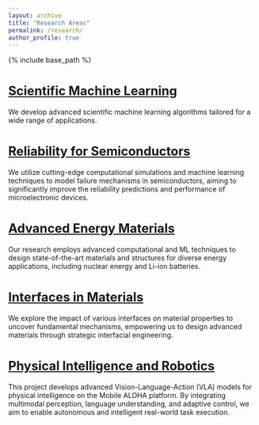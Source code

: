 ```yaml
---
layout: archive
title: "Research Areas"
permalink: /research/
author_profile: true
---
```


{% include base_path %}

<a href="/research_AI" style="font-size: 25px; font-weight: bold;">Scientific Machine Learning</a>
======
We develop advanced scientific machine learning algorithms tailored for a wide range of applications.

<a href="/research_semiconductors" style="font-size: 25px; font-weight: bold;">Reliability for Semiconductors</a>
======
We utilize cutting-edge computational simulations and machine learning techniques to model failure mechanisms in semiconductors, aiming to significantly improve the reliability predictions and performance of microelectronic devices.

<a href="/research_energy_materials" style="font-size: 25px; font-weight: bold;">Advanced Energy Materials</a>
======
Our research employs advanced computational and ML techniques to design state-of-the-art materials and structures for diverse energy applications, including nuclear energy and Li-ion batteries.

<a href="/research_interfaces" style="font-size: 25px; font-weight: bold;">Interfaces in Materials </a>
======
We explore the impact of various interfaces on material properties to uncover fundamental mechanisms, empowering us to design advanced materials through strategic interfacial engineering.

<a href="/research_robotics" style="font-size: 25px; font-weight: bold;">Physical Intelligence and Robotics</a>
======
This project develops advanced Vision-Language-Action (VLA) models for physical intelligence on the Mobile ALOHA platform. By integrating multimodal perception, language understanding, and adaptive control, we aim to enable autonomous and intelligent real-world task execution.
